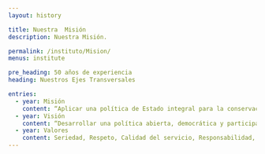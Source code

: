 ```yaml
---
layout: history

title: Nuestra  Misión
description: Nuestra Misión.

permalink: /instituto/Mision/
menus: institute

pre_heading: 50 años de experiencia
heading: Nuestros Ejes Transversales

entries:
  - year: Misión
    content: “Aplicar una política de Estado integral para la conservación, protección y regulación de la gestión de los recursos naturales y el medio ambiente para alcanzar el desarrollo sostenible de República Dominicana”.
  - year: Visión
    content: “Desarrollar una política abierta, democrática y participativa, basada en la cooperación y en las alianzas estratégicas entre el Estado, las comunidades y el sector empresarial, a fin de comprometer a todos los actores públicos y privados que intervienen en la gestión del medio ambiente y los recursos naturales, con un modelo de desarrollo sostenible que garantice una calidad de vida adecuada para las generaciones presentes y futuras”.
  - year: Valores
    content: Seriedad, Respeto, Calidad del servicio, Responsabilidad, Solidaridad, Superación y esfuerzo, Transparencia, Equidad.    
---
```

